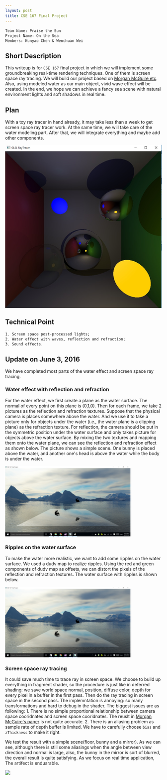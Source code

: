 ```yaml
---
layout: post
title: CSE 167 Final Project
---
```

    Team Name: Praise the Sun
    Project Name: On the Sea
    Members: Kunyao Chen & Wenchuan Wei


## Short Description

This writeup is for `CSE 167` final project in which we will implement some groundbreaking real-time rendering techniques. One of them is screen space ray tracing. We will build our project based on [Morgan McGuire etc](http://jcgt.org/published/0003/04/04/). Also, using modeled water as our main object, vivid wave effect will be created. In the end, we hope we can achieve a fancy sea scene with natural environment lights and soft shadows in real time.

## Plan

With a toy ray tracer in hand already, it may take less than a week to get screen space ray tracer work. At the same time, we will take care of the water modeling part. After that, we will integrate everything and maybe add other components.

<img src="../img5/rt.jpg">

## Technical Point

    1. Screen space post-processed lights;
    2. Water effect with waves, reflection and refraction;
    3. Sound effects.

## Update on June 3, 2016
We have completed most parts of the water effect and screen space ray tracing. 

### Water effect with reflection and refraction

For the water effect, we first create a plane as the water surface. The normal of every point on this plane is (0,1,0). Then for each frame, we take 2 pictures as the reflection and refraction textures. 
Suppose that the physical camera is places somewhere above the water. And we use it to take a picture only for objects under the water (i.e., the water plane is a clipping plane) as the refraction texture.
For reflection, the camera should be put in the symmetric position under the water surface and only takes picture for objects above the water surface. By mixing the two textures and mapping them onto the water plane, we can see the reflection and refraction effect as shown below.
The picture shows a simple scene. One bunny is placed above the water, and another one's head is above the water while the body is under the water.

<img src="../img5/water1.png" width="80%" height="80%" style="display:inline"/>

### Ripples on the water surface

To make the water more realistic, we want to add some ripples on the water surface. We used a dudv map to realize ripples. Using the red and green components of dudv map as offsets, we can distort the pixels of the reflection and refraction textures. The water surface with ripples is shown below.

<img src="../img5/water2.png" width="80%" height="80%" style="display:inline"/>

### Screen space ray tracing

It could save much time to trace ray in screen space. We choose to build up everything in fragment shader, so the procedure is just like in deferred shading: we save world space normal, position, diffuse color, depth for every pixel in a buffer in the first pass. Then do the ray tracing in screen space in the second pass. The implemntation is annoying: so many transformations and hard to debug in the shader. The biggest issues are as following: 1. There is no simple proportional relationship between camera space cooridnates and screen space cooridnates. The reuslt in [Morgan McGuire's paper](http://jcgt.org/published/0003/04/04/) is not quite accurate. 2. There is an aliasing problem as sample rate of depth buffer is limited. We have to carefully choose `bias` and  `zThickness` to make it right.

We test the result with a simple scene(floor, bunny and a mirror). As we can see, although there is still some aliasings when the angle between view direction and normal is large, also, the bunny in the mirror is sort of blurred, the overall result is quite satisfying. As we focus on real time application, The artifect is enduarable.

![](../img5/bunnyInTheMirror.gif)
